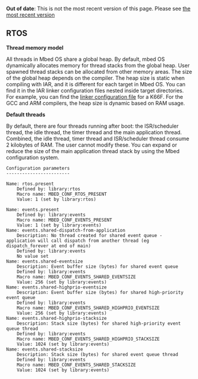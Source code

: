 <span class="warnings">**Out of date**: This is not the most recent version of this page. Please see [the most recent version](y)</span>
<h2 id="configuration-rtos">RTOS</h2>

**Thread memory model**

All threads in Mbed OS share a global heap. By default, mbed OS dynamically allocates memory for thread stacks from the global heap. User spawned thread stacks can be allocated from other memory areas. The size of the global heap depends on the compiler. The heap size is static when compiling with IAR, and it is different for each target in Mbed OS. You can find it in the IAR linker configuration files nested inside target directories. For example, you can find the <a href="https://github.com/ARMmbed/mbed-os/blob/master/targets/TARGET_Freescale/TARGET_MCUXpresso_MCUS/TARGET_K66F/device/TOOLCHAIN_IAR/MK66FN2M0xxx18.icf#L49-L51" target="_blank">linker configuration file</a> for a K66F. For the GCC and ARM compilers, the heap size is dynamic based on RAM usage.

**Default threads**

By default, there are four threads running after boot: the ISR/scheduler thread, the idle thread, the timer thread and the main application thread. Combined, the idle thread, timer thread and ISR/scheduler thread consume 2 kilobytes of RAM. The user cannot modify these. You can expand or reduce the size of the main application thread stack by using the Mbed configuration system.

```
Configuration parameters
------------------------

Name: rtos.present
    Defined by: library:rtos
    Macro name: MBED_CONF_RTOS_PRESENT
    Value: 1 (set by library:rtos)

Name: events.present
    Defined by: library:events
    Macro name: MBED_CONF_EVENTS_PRESENT
    Value: 1 (set by library:events)
Name: events.shared-dispatch-from-application
    Description: No thread created for shared event queue - application will call dispatch from another thread (eg dispatch_forever at end of main)
    Defined by: library:events
    No value set
Name: events.shared-eventsize
    Description: Event buffer size (bytes) for shared event queue
    Defined by: library:events
    Macro name: MBED_CONF_EVENTS_SHARED_EVENTSIZE
    Value: 256 (set by library:events)
Name: events.shared-highprio-eventsize
    Description: Event buffer size (bytes) for shared high-priority event queue
    Defined by: library:events
    Macro name: MBED_CONF_EVENTS_SHARED_HIGHPRIO_EVENTSIZE
    Value: 256 (set by library:events)
Name: events.shared-highprio-stacksize
    Description: Stack size (bytes) for shared high-priority event queue thread
    Defined by: library:events
    Macro name: MBED_CONF_EVENTS_SHARED_HIGHPRIO_STACKSIZE
    Value: 1024 (set by library:events)
Name: events.shared-stacksize
    Description: Stack size (bytes) for shared event queue thread
    Defined by: library:events
    Macro name: MBED_CONF_EVENTS_SHARED_STACKSIZE
    Value: 1024 (set by library:events)
```
